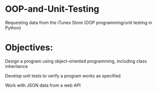 # OOP-and-Unit-Testing
Requesting data from the iTunes Store (OOP programming/unit testing in Python)

# Objectives:

Design a program using object-oriented programming, including class inheritance

Develop unit tests to verify a program works as specified

Work with JSON data from a web API
